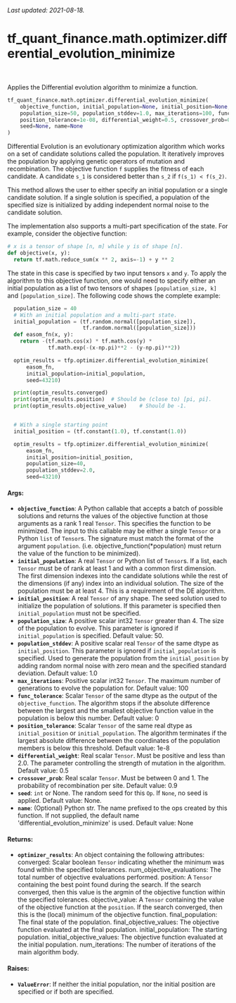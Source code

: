 <!--
This file is generated by a tool. Do not edit directly.
For open-source contributions the docs will be updated automatically.
-->

*Last updated: 2021-08-18.*

<div itemscope itemtype="http://developers.google.com/ReferenceObject">
<meta itemprop="name" content="tf_quant_finance.math.optimizer.differential_evolution_minimize" />
<meta itemprop="path" content="Stable" />
</div>

# tf_quant_finance.math.optimizer.differential_evolution_minimize

<!-- Insert buttons and diff -->

<table class="tfo-notebook-buttons tfo-api" align="left">
</table>



Applies the Differential evolution algorithm to minimize a function.

```python
tf_quant_finance.math.optimizer.differential_evolution_minimize(
    objective_function, initial_population=None, initial_position=None,
    population_size=50, population_stddev=1.0, max_iterations=100, func_tolerance=0,
    position_tolerance=1e-08, differential_weight=0.5, crossover_prob=0.9,
    seed=None, name=None
)
```



<!-- Placeholder for "Used in" -->

Differential Evolution is an evolutionary optimization algorithm which works
on a set of candidate solutions called the population. It iteratively
improves the population by applying genetic operators of mutation and
recombination. The objective function `f` supplies the fitness of each
candidate. A candidate `s_1` is considered better than `s_2` if
`f(s_1) < f(s_2)`.

This method allows the user to either specify an initial population or a
single candidate solution. If a single solution is specified, a population
of the specified size is initialized by adding independent normal noise
to the candidate solution.

The implementation also supports a multi-part specification of the state. For
example, consider the objective function:

```python
# x is a tensor of shape [n, m] while y is of shape [n].
def objective(x, y):
  return tf.math.reduce_sum(x ** 2, axis=-1) + y ** 2
```
The state in this case is specified by two input tensors `x` and `y`. To
apply the algorithm to this objective function, one would need to specify
either an initial population as a list of two tensors of shapes
`[population_size, k]` and `[population_size]`. The following code shows the
complete example:

```python
  population_size = 40
  # With an initial population and a multi-part state.
  initial_population = (tf.random.normal([population_size]),
                        tf.random.normal([population_size]))
  def easom_fn(x, y):
    return -(tf.math.cos(x) * tf.math.cos(y) *
             tf.math.exp(-(x-np.pi)**2 - (y-np.pi)**2))

  optim_results = tfp.optimizer.differential_evolution_minimize(
      easom_fn,
      initial_population=initial_population,
      seed=43210)

  print(optim_results.converged)
  print(optim_results.position)  # Should be (close to) [pi, pi].
  print(optim_results.objective_value)    # Should be -1.


  # With a single starting point
  initial_position = (tf.constant(1.0), tf.constant(1.0))

  optim_results = tfp.optimizer.differential_evolution_minimize(
      easom_fn,
      initial_position=initial_position,
      population_size=40,
      population_stddev=2.0,
      seed=43210)
```

#### Args:


* <b>`objective_function`</b>: A Python callable that accepts a batch of possible
  solutions and returns the values of the objective function at those
  arguments as a rank 1 real `Tensor`. This specifies the function to be
  minimized. The input to this callable may be either a single `Tensor`
  or a Python `list` of `Tensor`s. The signature must match the format of
  the argument `population`. (i.e. objective_function(*population) must
  return the value of the function to be minimized).
* <b>`initial_population`</b>: A real `Tensor` or Python list of `Tensor`s.
  If a list, each `Tensor` must be of rank at least 1 and with a common
  first dimension. The first dimension indexes into the candidate solutions
  while the rest of the dimensions (if any) index into an individual
  solution. The size of the population must be at least 4. This is a
  requirement of the DE algorithm.
* <b>`initial_position`</b>: A real `Tensor` of any shape. The seed solution used
  to initialize the population of solutions. If this parameter is specified
  then `initial_population` must not be specified.
* <b>`population_size`</b>: A positive scalar int32 `Tensor` greater than 4. The
  size of the population to evolve. This parameter is ignored if
  `initial_population` is specified.
  Default value: 50.
* <b>`population_stddev`</b>: A positive scalar real `Tensor` of the same dtype
  as `initial_position`. This parameter is ignored if `initial_population`
  is specified. Used to generate the population from the `initial_position`
  by adding random normal noise with zero mean and the specified standard
  deviation.
  Default value: 1.0
* <b>`max_iterations`</b>: Positive scalar int32 `Tensor`. The maximum number of
  generations to evolve the population for.
  Default value: 100
* <b>`func_tolerance`</b>: Scalar `Tensor` of the same dtype as the output of the
  `objective_function`. The algorithm stops if the absolute difference
  between the largest and the smallest objective function value in the
  population is below this number.
  Default value: 0
* <b>`position_tolerance`</b>: Scalar `Tensor` of the same real dtype as
  `initial_position` or `initial_population`. The algorithm terminates if
  the largest absolute difference between the coordinates of the population
  members is below this threshold.
  Default value: 1e-8
* <b>`differential_weight`</b>: Real scalar `Tensor`. Must be positive and less than
  2.0. The parameter controlling the strength of mutation in the algorithm.
  Default value: 0.5
* <b>`crossover_prob`</b>: Real scalar `Tensor`. Must be between 0 and 1. The
  probability of recombination per site.
  Default value: 0.9
* <b>`seed`</b>: `int` or None. The random seed for this `Op`. If `None`, no seed is
  applied.
  Default value: None.
* <b>`name`</b>: (Optional) Python str. The name prefixed to the ops created by this
  function. If not supplied, the default name
  'differential_evolution_minimize' is used.
  Default value: None


#### Returns:


* <b>`optimizer_results`</b>: An object containing the following attributes:
  converged: Scalar boolean `Tensor` indicating whether the minimum was
    found within the specified tolerances.
  num_objective_evaluations: The total number of objective
    evaluations performed.
  position: A `Tensor` containing the best point found during the search.
    If the search converged, then this value is the argmin of the
    objective function within the specified tolerances.
  objective_value: A `Tensor` containing the value of the objective
    function at the `position`. If the search
    converged, then this is the (local) minimum of
    the objective function.
  final_population: The final state of the population.
  final_objective_values: The objective function evaluated at the
    final population.
  initial_population: The starting population.
  initial_objective_values: The objective function evaluated at the
    initial population.
  num_iterations: The number of iterations of the main algorithm body.


#### Raises:


* <b>`ValueError`</b>: If neither the initial population, nor the initial position
  are specified or if both are specified.